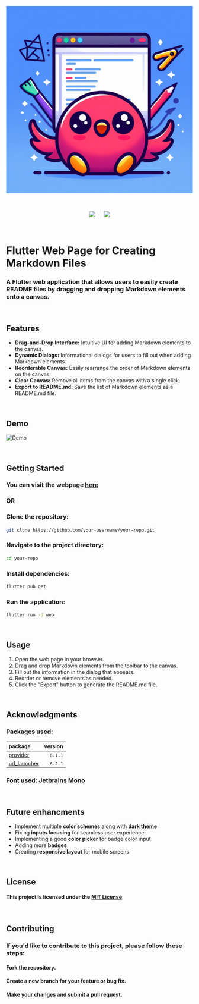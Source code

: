 ![logo](assets/logo.jpeg)

<br>

<p style="text-align: center;">
    <img src="https://img.shields.io/github/forks/soko9/readme_creator?color=blue&logo=github&label=F%20o%20r%20k%20s" />
    &nbsp;&nbsp;&nbsp;&nbsp; <img src="https://img.shields.io/github/stars/soko9/readme_creator?color=blue&logo=github&label=S%20t%20a%20r%20s" />
    <!-- <a href="https://www.github.com/soko9/readme_creator/"><img src="https://img.shields.io/badge/Visit_repo-here-green" /></a> -->
</p>

<br>

# Flutter Web Page for Creating Markdown Files

### A Flutter web application that allows users to easily create README files by dragging and dropping Markdown elements onto a canvas.

<br>

## Features

- **Drag-and-Drop Interface:** Intuitive UI for adding Markdown elements to the canvas.
- **Dynamic Dialogs:** Informational dialogs for users to fill out when adding Markdown elements.
- **Reorderable Canvas:** Easily rearrange the order of Markdown elements on the canvas.
- **Clear Canvas:** Remove all items from the canvas with a single click.
- **Export to README.md:** Save the list of Markdown elements as a README.md file.

<br>

## Demo

![Demo](assets/demo.gif)

<br>

## Getting Started

### You can visit the webpage [here](https://readme-creator.netlify.app)

### OR

### Clone the repository:

   ```bash
   git clone https://github.com/your-username/your-repo.git
   ```

### Navigate to the project directory:

   ```bash
   cd your-repo
   ```

### Install dependencies:

   ```bash
   flutter pub get
   ```

### Run the application:

   ```bash
   flutter run -d web
   ```
<br>

## Usage

1. Open the web page in your browser.
2. Drag and drop Markdown elements from the toolbar to the canvas.
3. Fill out the information in the dialog that appears.
4. Reorder or remove elements as needed.
5. Click the "Export" button to generate the README.md file.

<br>

## Acknowledgments

### Packages used:
|package|version|
|:---|---:|
|[provider](https://www.pub.dev/packages/provider)|`6.1.1`|
|[url_launcher](https://www.pub.dev/packages/url_launcher)|`6.2.1`| 

### Font used: [Jetbrains Mono](https://www.jetbrains.com/lp/mono/)

<br>

## Future enhancments

- Implement multiple **color schemes** along with **dark theme**
- Fixing **inputs focusing** for seamless user experience
- Implementing a good **color picker** for badge color input
- Adding more **badges**
- Creating **responsive layout** for mobile screens

<br>

## License

#### This project is licensed under the [MIT License](https://mit-license.org/)

<br>

## Contributing
### If you'd like to contribute to this project, please follow these steps:

#### Fork the repository.
#### Create a new branch for your feature or bug fix.
#### Make your changes and submit a pull request.